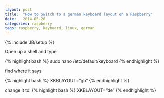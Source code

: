 ```yaml
---
layout: post
title:  "How to Switch to a german keyboard layout on a Raspberry"
date:   2014-05-26
categories: raspberry
tags: raspberry, keyboard, linux, german
---
```

{% include JB/setup %}

Open up a shell and type

{% highlight bash %}
  sudo nano /etc/default/keyboard
{% endhighlight %}

find where it says

{% highlight bash %}
  XKBLAYOUT=”gb”
{% endhighlight %}

change it to:
{% highlight bash %}
  XKBLAYOUT=”de”
{% endhighlight %}

